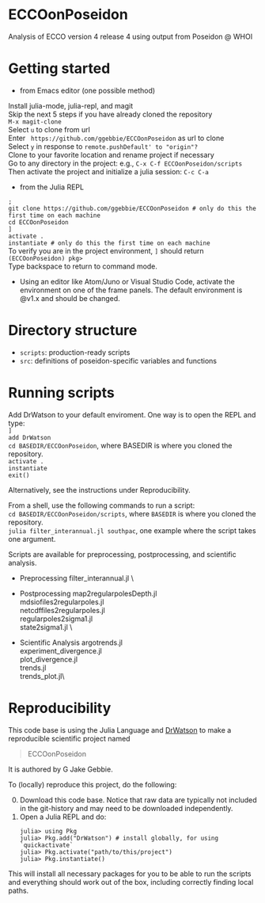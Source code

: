 # ECCOonPoseidon

Analysis of ECCO version 4 release 4 using output from Poseidon @ WHOI

# Getting started

* from Emacs editor (one possible method)

Install julia-mode, julia-repl, and magit \
Skip the next 5 steps if you have already cloned the repository \
`M-x magit-clone` \
Select `u` to clone from url\
Enter ` https://github.com/ggebbie/ECCOonPoseidon` as url to clone \
Select `y` in response to `remote.pushDefault' to "origin"?` \
Clone to your favorite location and rename project if necessary \
Go to any directory in the project: e.g., `C-x C-f ECCOonPoseidon/scripts`\
Then activate the project and initialize a julia session: `C-c C-a`

* from the Julia REPL

`;`\
`git clone https://github.com/ggebbie/ECCOonPoseidon # only do this the first time on each machine`\
`cd ECCOonPoseidon`\
`]`\
`activate .`\
`instantiate # only do this the first time on each machine`\
To verify you are in the project environment, `]` should return `(ECCOonPoseidon) pkg>`\
Type backspace to return to command mode.

* Using an editor like Atom/Juno or Visual Studio Code, activate the environment on one of the frame panels. The default environment is @v1.x and should be changed.


# Directory structure
- `scripts`: production-ready scripts
- `src`: definitions of poseidon-specific variables and functions

# Running scripts

Add DrWatson to your default enviroment.
One way is to open the REPL and type:\
`]` \
`add DrWatson`\
`cd BASEDIR/ECCOonPoseidon`, where BASEDIR is where you cloned the repository.\
`activate .`\
`instantiate`\
`exit()`

Alternatively, see the instructions under Reproducibility.

From a shell, use the following commands to run a script:\
`cd BASEDIR/ECCOonPoseidon/scripts`, where `BASEDIR` is where you cloned the repository.\
`julia filter_interannual.jl southpac`, one example where the script takes one argument.

Scripts are available for preprocessing, postprocessing, and scientific analysis.

- Preprocessing
filter_interannual.jl \

- Postprocessing
map2regularpolesDepth.jl \
mdsiofiles2regularpoles.jl \
netcdffiles2regularpoles.jl \
regularpoles2sigma1.jl \
state2sigma1.jl \

- Scientific Analysis
argotrends.jl \
experiment_divergence.jl \
plot_divergence.jl \
trends.jl \
trends_plot.jl\

# Reproducibility

This code base is using the Julia Language and [DrWatson](https://juliadynamics.github.io/DrWatson.jl/stable/)
to make a reproducible scientific project named
> ECCOonPoseidon

It is authored by G Jake Gebbie.

To (locally) reproduce this project, do the following:

0. Download this code base. Notice that raw data are typically not included in the
   git-history and may need to be downloaded independently.
1. Open a Julia REPL and do:
   ```
   julia> using Pkg
   julia> Pkg.add("DrWatson") # install globally, for using `quickactivate`
   julia> Pkg.activate("path/to/this/project")
   julia> Pkg.instantiate()
   ```

This will install all necessary packages for you to be able to run the scripts and
everything should work out of the box, including correctly finding local paths.
